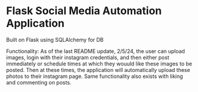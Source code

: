 # Flask Social Media Automation Application
Built on Flask using SQLAlchemy for DB

Functionality: 
As of the last README update, 2/5/24, the user can upload images, login with their instagram credentials, and then either post immediately or schedule times at which they wouuld like these images to be posted. Then at these times, the application will automatically upload these photos to their instagram page. Same functionality also exists with liking and commenting on posts.


